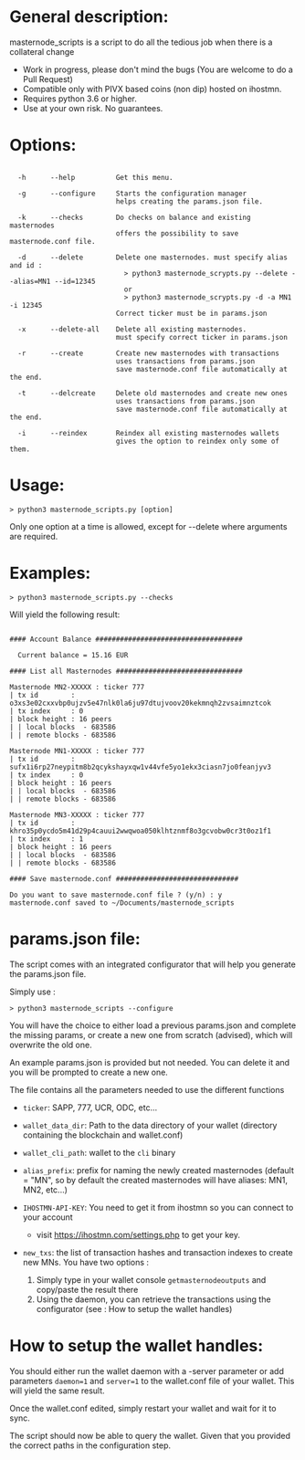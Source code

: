 # General description:

masternode_scripts is a script to do all the tedious job when there is a collateral change

* Work in progress, please don't mind the bugs (You are welcome to do a Pull Request)
* Compatible only with PIVX based coins (non dip) hosted on ihostmn.
* Requires python 3.6 or higher.
* Use at your own risk. No guarantees.

# Options:

```

  -h      --help          Get this menu.

  -g      --configure     Starts the configuration manager
                          helps creating the params.json file.

  -k      --checks        Do checks on balance and existing masternodes
                          offers the possibility to save masternode.conf file.

  -d      --delete        Delete one masternodes. must specify alias and id :
                            > python3 masternode_scrypts.py --delete --alias=MN1 --id=12345
                            or
                            > python3 masternode_scrypts.py -d -a MN1 -i 12345
                          Correct ticker must be in params.json
                          
  -x      --delete-all    Delete all existing masternodes.
                          must specify correct ticker in params.json

  -r      --create        Create new masternodes with transactions
                          uses transactions from params.json
                          save masternode.conf file automatically at the end.

  -t      --delcreate     Delete old masternodes and create new ones
                          uses transactions from params.json
                          save masternode.conf file automatically at the end.

  -i      --reindex       Reindex all existing masternodes wallets
                          gives the option to reindex only some of them.

```

# Usage:

```
> python3 masternode_scripts.py [option]
```

Only one option at a time is allowed, except for --delete where arguments are required.


# Examples:

```
> python3 masternode_scripts.py --checks
```

Will yield the following result:

```

#### Account Balance ####################################

  Current balance = 15.16 EUR

#### List all Masternodes ###############################

Masternode MN2-XXXXX : ticker 777
| tx id        : o3xs3e02cxxvbp0ujzv5e47nlk0la6ju97dtujvoov20kekmnqh2zvsaimnztcok
| tx index     : 0
| block height : 16 peers
| | local blocks  - 683586
| | remote blocks - 683586

Masternode MN1-XXXXX : ticker 777
| tx id        : sufx1i6rp27neypitm8b2qcykshayxqw1v44vfe5yo1ekx3ciasn7jo0feanjyv3
| tx index     : 0
| block height : 16 peers
| | local blocks  - 683586
| | remote blocks - 683586

Masternode MN3-XXXXX : ticker 777
| tx id        : khro35p0ycdo5m41d29p4cauui2wwqwoa050klhtznmf8o3gcvobw0cr3t0oz1f1
| tx index     : 1
| block height : 16 peers
| | local blocks  - 683586
| | remote blocks - 683586

#### Save masternode.conf ##############################

Do you want to save masternode.conf file ? (y/n) : y
masternode.conf saved to ~/Documents/masternode_scripts

```

# params.json file:

The script comes with an integrated configurator that will help you generate the params.json file.

Simply use :

```
> python3 masternode_scripts --configure
```

You will have the choice to either load a previous params.json and complete the missing params, 
or create a new one from scratch (advised), which will overwrite the old one.

An example params.json is provided but not needed. You can delete it and you will be prompted to create
a new one.

The file contains all the parameters needed to use the different functions
* `ticker`: SAPP, 777, UCR, ODC, etc...
* `wallet_data_dir`: Path to the data directory of your wallet (directory containing the blockchain and wallet.conf)
* `wallet_cli_path`: wallet to the `cli` binary
* `alias_prefix`: prefix for naming the newly created masternodes (default = "MN", so by default the created masternodes 
  will have aliases: MN1, MN2, etc...)
* `IHOSTMN-API-KEY`: You need to get it from ihostmn so you can connect to your account 
  * visit https://ihostmn.com/settings.php to get your key.
* `new_txs`: the list of transaction hashes and transaction indexes to create new MNs. 
  You have two options :
  
  1) Simply type in your wallet console `getmasternodeoutputs` and copy/paste the result there
  2) Using the daemon, you can retrieve the transactions using the configurator (see : How to setup the wallet handles)
  
# How to setup the wallet handles:

You should either run the wallet daemon with a -server parameter or add parameters `daemon=1` and `server=1`
to the wallet.conf file of your wallet. This will yield the same result.

Once the wallet.conf edited, simply restart your wallet and wait for it to sync.

The script should now be able to query the wallet. Given that you provided the correct paths in the configuration step.

